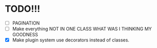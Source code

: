 # TODO!!!

- [ ] PAGINATION
- [ ] Make everything NOT IN ONE CLASS WHAT WAS I THINKING MY GOODNESS
- [x] Make plugin system use decorators instead of classes.